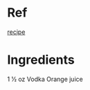 # Ref
[recipe](https://www.liquor.com/recipes/screwdriver)

# Ingredients
1 1⁄2 oz Vodka
Orange juice
